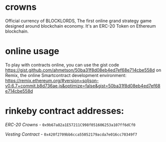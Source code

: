 # crowns
Official currency of BLOCKLORDS, The first online grand strategy game designed around blockchain economy.
It's an ERC-20 Token on Ethereum blockchain.

# online usage
To play with contracts online, you can use the gist code https://gist.github.com/ahmetson/50ba31f8d08eb4ed7ef68e714cbe558d on Remix,
the online Smartcontract development environment: https://remix.ethereum.org/#version=soljson-v0.6.7+commit.b8d736ae.js&optimize=false&gist=50ba31f8d08eb4ed7ef68e714cbe558d

# rinkeby contract addresses:
*ERC-20 Crowns* - `0x9b67a82a1E57211C998f051606253a107ff6dCf0`

*Vesting Contract* - `0x420f2709bb6cca55052179acda7e016cc70349f7`
